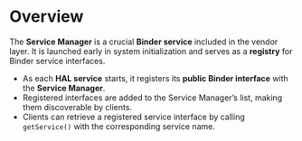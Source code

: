 # Overview

The **Service Manager** is a crucial **Binder service** included in the vendor layer. It is launched early in system initialization and serves as a **registry** for Binder service interfaces.

- As each **HAL service** starts, it registers its **public Binder interface** with the **Service Manager**.
- Registered interfaces are added to the Service Manager’s list, making them discoverable by clients.
- Clients can retrieve a registered service interface by calling `getService()` with the corresponding service name.

